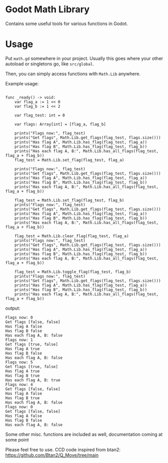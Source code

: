 # Godot Math Library

Contains some useful tools for various functions in Godot.


# Usage
Put `math.gd` somewhere in your project. Usually this goes where your other autoload or singletons go, like `src/global`.

Then, you can simply access functions with `Math.Lib` anywhere.

Example usage:

```

func _ready() -> void:
	var flag_a := 1 << 0
	var flag_b := 1 << 2

	var flag_test: int = 0

	var flags: Array[int] = [flag_a, flag_b]

	prints("Flags now:", flag_test)
	prints("Get flags", Math.Lib.get_flags(flag_test, flags.size()))
	prints("Has flag A", Math.Lib.has_flag(flag_test, flag_a))
	prints("Has flag B", Math.Lib.has_flag(flag_test, flag_b))
	prints("Has each flag A, B:", Math.Lib.has_all_flags(flag_test, flag_a + flag_b))
	flag_test = Math.Lib.set_flag(flag_test, flag_a)

	prints("Flags now:", flag_test)
	prints("Get flags", Math.Lib.get_flags(flag_test, flags.size()))
	prints("Has flag A", Math.Lib.has_flag(flag_test, flag_a))
	prints("Has flag B", Math.Lib.has_flag(flag_test, flag_b))
	prints("Has each flag A, B:", Math.Lib.has_all_flags(flag_test, flag_a + flag_b))

	flag_test = Math.Lib.set_flag(flag_test, flag_b)
	prints("Flags now:", flag_test)
	prints("Get flags", Math.Lib.get_flags(flag_test, flags.size()))
	prints("Has flag A", Math.Lib.has_flag(flag_test, flag_a))
	prints("Has flag B", Math.Lib.has_flag(flag_test, flag_b))
	prints("Has each flag A, B:", Math.Lib.has_all_flags(flag_test, flag_a + flag_b))

	flag_test = Math.Lib.clear_flag(flag_test, flag_a)
	prints("Flags now:", flag_test)
	prints("Get flags", Math.Lib.get_flags(flag_test, flags.size()))
	prints("Has flag A", Math.Lib.has_flag(flag_test, flag_a))
	prints("Has flag B", Math.Lib.has_flag(flag_test, flag_b))
	prints("Has each flag A, B:", Math.Lib.has_all_flags(flag_test, flag_a + flag_b))

	flag_test = Math.Lib.toggle_flag(flag_test, flag_b)
	prints("Flags now:", flag_test)
	prints("Get flags", Math.Lib.get_flags(flag_test, flags.size()))
	prints("Has flag A", Math.Lib.has_flag(flag_test, flag_a))
	prints("Has flag B", Math.Lib.has_flag(flag_test, flag_b))
	prints("Has each flag A, B:", Math.Lib.has_all_flags(flag_test, flag_a + flag_b))
```

output:
```
Flags now: 0
Get flags [false, false]
Has flag A false
Has flag B false
Has each flag A, B: false
Flags now: 1
Get flags [true, false]
Has flag A true
Has flag B false
Has each flag A, B: false
Flags now: 5
Get flags [true, false]
Has flag A true
Has flag B true
Has each flag A, B: true
Flags now: 4
Get flags [false, false]
Has flag A false
Has flag B true
Has each flag A, B: false
Flags now: 0
Get flags [false, false]
Has flag A false
Has flag B false
Has each flag A, B: false
```

Some other misc. functions are included as well, documentation coming at some point


Please feel free to use.
CCD code inspired from btan2:
https://github.com/Btan2/Q_Move/tree/main
